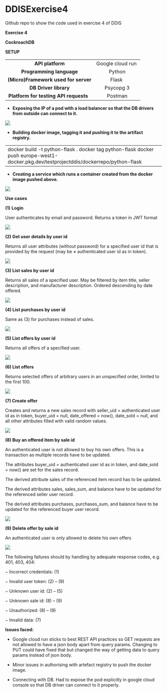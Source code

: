 # DDISExercise4
Github repo to show the code used in exercise 4 of DDIS


**Exercise 4**

**CockroachDB**

**SETUP**

|                                         |                   |
| :-------------------------------------: | :---------------: |
|             **API platform**            | Google cloud run  |
|         **Programming language**        |       Python      |
|   **(Micro)Framework used for server**  |       Flask       |
|          **DB Driver library**          |     Psycopg 3     |
| **Platform for testing API requests**   |      Postman      |

- **Exposing the IP of a pod with a load balancer so that the DB drivers from outside can connect to it.**

****![](https://lh7-us.googleusercontent.com/docsz/AD_4nXeXVWUQ3l2J2TtJV96v_NyKNOREyTS9FkpRo21xbS0u1UPlYG1xi5OMWL62MQ-6eavng787huq2wigYgqWaiKXqGBmBAlbwPaGIMMJoTZl6NcvKMYzP0gAlIK2ZxqPM331NlVgANIoe1TNxxzGOX7HrGled?key=07PbvhN_YYcUfuFBLacp3g)****

- **Building docker image, tagging it and pushing it to the artifact registry.**

|                                                                                                                                        |
| -------------------------------------------------------------------------------------------------------------------------------------- |
| docker build -t python-flask . docker tag python-flask docker push europe-west1-docker.pkg.dev/testprojectddis/dockerrepo/python-flask |

- **Creating a service which runs a container created from the docker image pushed above.**

![](https://lh7-us.googleusercontent.com/docsz/AD_4nXexTzrBr5dvhD1Sfq1xAl67fIgp9ndyTFKb0dg5JmXUKvZv2hZR6mZgXeGIcWnYit3pDcLqhPRHlCpKoDoxnvchPMk40ZzXZKGYRMYRtAR8M-L67ZIOCUqh6j3hQ3S4_yFBbblzlINBh-5sLSgk8qhegM6_?key=07PbvhN_YYcUfuFBLacp3g)

**Use cases**

**(1)** **Login**

User authenticates by email and password. Returns a token in JWT format

![](https://lh7-us.googleusercontent.com/docsz/AD_4nXfZoyoSX4iM2Jos5MCS5G8CIEnujDOI3yvwx8ndgkw_uX8Fxcvaj8gIyVjcwil9e065XXDPVeEaqj97tU9YE3xDuU2kKAf_j4gbXXpxGKWJcHLaZkg5N7Q2fDi8TU_iD6_moirunhhMwj2S6u8Ix1xejjYY?key=07PbvhN_YYcUfuFBLacp3g)

**(2) Get user details by user id**

Returns all user attributes (without password) for a specified user id that is provided by the request (may be ≠ authenticated user id as in token).

![](https://lh7-us.googleusercontent.com/docsz/AD_4nXdbTttHaq1tGlcoHjp1NulIZi2NIUmJQbDvZ6Std-B8Kl0l2-7nIfjrmansJExT3l-zrbMN446CNrhbIfowVq9Q3DOmksKtjhUMX0Ls7jJDFqKcr_ygmonYlbonA493O6iTazyzbmL6QnjcySdOpI2D_8o4?key=07PbvhN_YYcUfuFBLacp3g)

**(3) List sales by user id**

Returns all sales of a specified user. May be filtered by item title, seller description, and manufacturer description. Ordered descending by date offered.

![](https://lh7-us.googleusercontent.com/docsz/AD_4nXeBTCVy3BYAQLEkheP7DuHHbgNjd8BkAo7ZkO-vvyBQRYeJzxYrUyT1QM2pKEDW-GAbYzBUCTFrdyghBelqc-y-e3Nu1Y6nQb8sywYQVwYXH61qS3No-Xrk59vzk0mq6Jy5TYKuOrRQF5jnjdUIvOa8IYI?key=07PbvhN_YYcUfuFBLacp3g)

**(4) List purchases by user id**

Same as (3) for purchases instead of sales.

![](https://lh7-us.googleusercontent.com/docsz/AD_4nXcgvCv5pfbE8TAa8xSuD45YMyc8L4MvsfG53WGdSR7pLm-P5TqY7butr83lPUw_gkdbzqSLc7cM1u2VPeTVkwB8a1y0GH3q_7GGbjLuqk8S-xtJJNDCFqHgSNk9oe3-DMrN8vISgRvEKHWCJRd3-j0H5rxA?key=07PbvhN_YYcUfuFBLacp3g)

**(5) List offers by user id**

Returns all offers of a specified user.

![](https://lh7-us.googleusercontent.com/docsz/AD_4nXdFtQmMHWiq4TgozWt2ZlXGYizUACdiuWyGNqP-LGWSMyu-hwWpkfDoXlDpcHnSGqilH7Us6EDWBh_l_j7xF1_t-q1gy34rMvq-vOIeYuwJC_ZCt4doyhNf6ljxWKczfxS-lALxkdpY-5oeHrs3m8fsQUs?key=07PbvhN_YYcUfuFBLacp3g)

**(6) List offers**

Returns selected offers of arbitrary users in an unspecified order, limited to the first 100.

![](https://lh7-us.googleusercontent.com/docsz/AD_4nXcokErTbuEZnIxyeDX_9mQvbHr7SxQlG_6eROrVTCI0gVnzBRhZ-uES5mq5L_ZhUv8SfDHyaokm6DfZT0ivIBjOFLEKN7XxvZa-WRiXz0HFNK5KiiwH3Dgwsjirla3oevNab8OPboIdLEa3-ovPczcpRkRX?key=07PbvhN_YYcUfuFBLacp3g)

**(7) Create offer**

Creates and returns a new sales record with seller\_uid = authenticated user id as in token, buyer\_uid = null, date\_offered = now(), date\_sold = null, and all other attributes filled with valid random values.

![](https://lh7-us.googleusercontent.com/docsz/AD_4nXfshKeR76qrzimac02zlOJXxwpw8LPfsjljdNLs4nibVTPrcTAQLVUi6FYNpnCqfoW2ZE162PhlKdIhUg5_ed6lDYX5ZfCB_XBNjn0YoWXva-iwE9fsiolMWoVrUePbqjSuzRTcX9dY-oF2ft4sJ1xlgGFz?key=07PbvhN_YYcUfuFBLacp3g)

**(8) Buy an offered item by sale id**

An authenticated user is not allowed to buy his own offers. This is a transaction as multiple records have to be updated.

The attributes buyer\_uid = authenticated user id as in token, and date\_sold = now() are set for the sales record.

The derived attribute sales of the referenced item record has to be updated.

The derived attributes sales, sales\_sum, and balance have to be updated for the referenced seller user record.

The derived attributes purchases, purchases\_sum, and balance have to be updated for the referenced buyer user record.

![](https://lh7-us.googleusercontent.com/docsz/AD_4nXfS99qUsTSIbqGX03HwFpCzfom-eFdJdIyMD9pjRP3d3iIASaOS96Vf6vz0raT4gBX6N0uyDg2sD6jKbG7S9PTnYec-MtWxiihFcqD2MDQTZVOAfb32CFzNYcgxgQNQBevDNI5vaq2noecmGpi6sD2kOsST?key=07PbvhN_YYcUfuFBLacp3g)


**(9) Delete offer by sale id**

An authenticated user is only allowed to delete his own offers

![](https://lh7-us.googleusercontent.com/docsz/AD_4nXc8Gnk4cTfK-n5Tx15_hNOTLrPj7cvzY88uqBqJqnbLg-vkCppyZXt4MJMqnfcH8PsONq0Q_lD-1wfhCVNDLLvNh6QrwN3Ji5mylvHnCAeA51UKqbAymhINXkyy-J1k_AWlHcE8RESapF1hnawSmqmVJROR?key=07PbvhN_YYcUfuFBLacp3g)

The following failures should by handling by adequate response codes, e.g. 401, 403, 404:

− Incorrect credentials: (1)

− Invalid user token: (2) – (9)

− Unknown user id: (2) – (5)

− Unknown sale id: (8) – (9)

− Unauthorized: (8) – (9)

− Invalid data: (7)

**Issues faced:** 

- Google cloud run sticks to best REST API practices so GET requests are not allowed to have a json body apart from query params. Changing to PUT could have fixed that but changed the way of getting data to query params instead of json body. 

- Minor issues in authorising with artefact registry to push the docker image.

- Connecting with DB. Had to expose the pod explicitly in google cloud console so that DB driver can connect to it properly.
